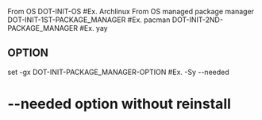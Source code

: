 From OS
DOT-INIT-OS #Ex. Archlinux
From OS managed package manager
DOT-INIT-1ST-PACKAGE_MANAGER #Ex. pacman
DOT-INIT-2ND-PACKAGE_MANAGER #Ex. yay
## OPTION
set -gx DOT-INIT-PACKAGE_MANAGER-OPTION #Ex. -Sy --needed
# --needed option without reinstall